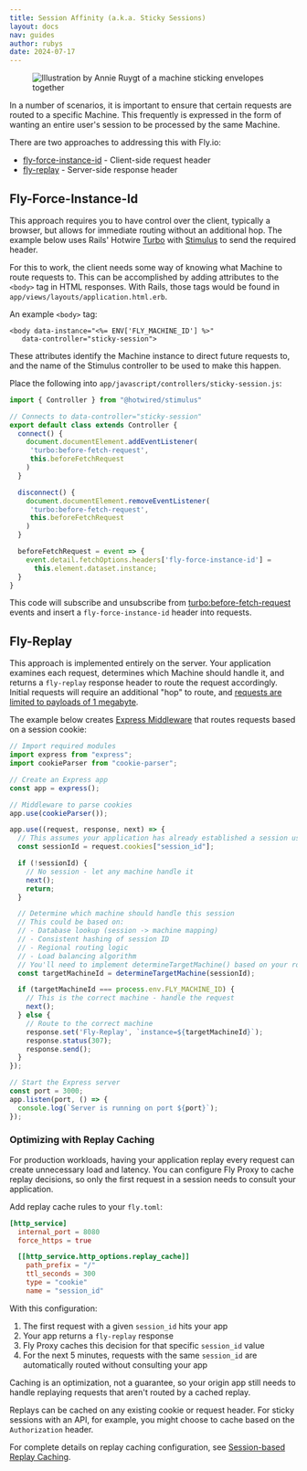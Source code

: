 ```yaml
---
title: Session Affinity (a.k.a. Sticky Sessions)
layout: docs
nav: guides
author: rubys
date: 2024-07-17
---
```


<figure>
  <img src="/static/images/session-affinity.png" alt="Illustration by Annie Ruygt of a machine sticking envelopes together" class="w-full max-w-lg mx-auto">
</figure>

In a number of scenarios, it is important to ensure that certain requests are routed to a specific Machine.  This frequently is expressed in the form of wanting an entire user's session to be processed by the same Machine.

There are two approaches to addressing this with Fly.io:
  * [fly-force-instance-id](#fly-force-instance-id) - Client-side request header
  * [fly-replay](#fly-replay) - Server-side response header

## Fly-Force-Instance-Id

This approach requires you to have control over the client, typically a browser, but allows for immediate routing without an additional hop. The example below uses Rails' Hotwire [Turbo](https://turbo.hotwired.dev/) with [Stimulus](https://stimulus.hotwired.dev/) to send the required header.

For this to work, the client needs some way of knowing what Machine to route requests to.  This can be accomplished by adding attributes to the `<body>` tag in HTML responses.  With Rails, those tags would be found in
`app/views/layouts/application.html.erb`.

An example `<body>` tag:

```erb
<body data-instance="<%= ENV['FLY_MACHINE_ID'] %>"
   data-controller="sticky-session">
```

These attributes identify the Machine instance to direct future requests to, and the name of the Stimulus controller to be used to make this happen.

Place the following into `app/javascript/controllers/sticky-session.js`:

```js
import { Controller } from "@hotwired/stimulus"

// Connects to data-controller="sticky-session"
export default class extends Controller {
  connect() {
    document.documentElement.addEventListener(
     'turbo:before-fetch-request',
     this.beforeFetchRequest
    )
  }

  disconnect() {
    document.documentElement.removeEventListener(
     'turbo:before-fetch-request',
     this.beforeFetchRequest
    )
  }

  beforeFetchRequest = event => {
    event.detail.fetchOptions.headers['fly-force-instance-id'] =
      this.element.dataset.instance;
  }
}
```

This code will subscribe and unsubscribe from
[turbo:before-fetch-request](https://turbo.hotwired.dev/reference/events#turbo%3Abefore-fetch-request) events and insert a `fly-force-instance-id` header into requests.

## Fly-Replay

This approach is implemented entirely on the server. Your application examines each request, determines which Machine should handle it, and returns a `fly-replay` response header to route the request accordingly. Initial requests will require an additional "hop" to route, and [requests are limited to payloads of 1 megabyte](https://fly.io/docs/networking/dynamic-request-routing/#limitations).

The example below creates [Express Middleware](https://expressjs.com/en/guide/using-middleware.html) that routes requests based on a session cookie:

```js
// Import required modules
import express from "express";
import cookieParser from "cookie-parser";

// Create an Express app
const app = express();

// Middleware to parse cookies
app.use(cookieParser());

app.use((request, response, next) => {
  // This assumes your application has already established a session using a session_id cookie via your session middleware.
  const sessionId = request.cookies["session_id"];

  if (!sessionId) {
    // No session - let any machine handle it
    next();
    return;
  }

  // Determine which machine should handle this session
  // This could be based on:
  // - Database lookup (session -> machine mapping)
  // - Consistent hashing of session ID
  // - Regional routing logic
  // - Load balancing algorithm
  // You'll need to implement determineTargetMachine() based on your routing strategy
  const targetMachineId = determineTargetMachine(sessionId);

  if (targetMachineId === process.env.FLY_MACHINE_ID) {
    // This is the correct machine - handle the request
    next();
  } else {
    // Route to the correct machine
    response.set('Fly-Replay', `instance=${targetMachineId}`);
    response.status(307);
    response.send();
  }
});

// Start the Express server
const port = 3000;
app.listen(port, () => {
  console.log(`Server is running on port ${port}`);
});
```

### Optimizing with Replay Caching

For production workloads, having your application replay every request can create unnecessary load and latency. You can configure Fly Proxy to cache replay decisions, so only the first request in a session needs to consult your application.

Add replay cache rules to your `fly.toml`:

```toml
[http_service]
  internal_port = 8080
  force_https = true

  [[http_service.http_options.replay_cache]]
    path_prefix = "/"
    ttl_seconds = 300
    type = "cookie"
    name = "session_id"
```

With this configuration:
1. The first request with a given `session_id` hits your app
2. Your app returns a `fly-replay` response
3. Fly Proxy caches this decision for that specific `session_id` value
4. For the next 5 minutes, requests with the same `session_id` are automatically routed without consulting your app

Caching is an optimization, not a guarantee, so your origin app still needs to handle replaying requests that aren't routed by a cached replay.

Replays can be cached on any existing cookie or request header. For sticky sessions with an API, for example, you might choose to cache based on the `Authorization` header.

For complete details on replay caching configuration, see [Session-based Replay Caching](/docs/networking/dynamic-request-routing/#session-based-replay-caching).
